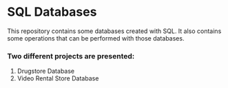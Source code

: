 # SQL Databases

This repository contains some databases created with SQL. It also contains some operations that can be performed with those databases.

### Two different projects are presented:
1. Drugstore Database
2. Video Rental Store Database
